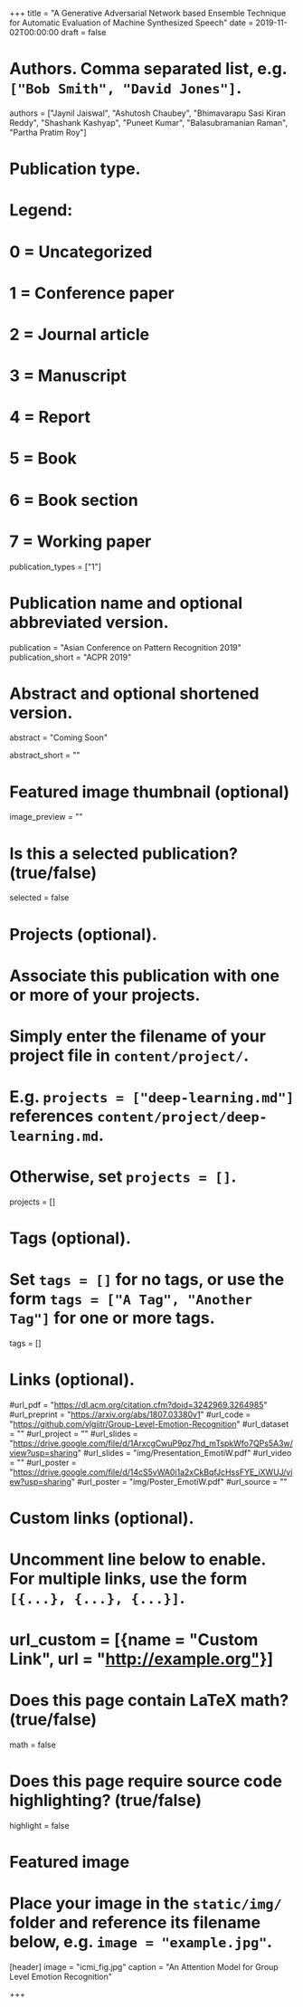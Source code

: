 +++
title = "A Generative Adversarial Network based Ensemble Technique for Automatic Evaluation of Machine Synthesized Speech"
date = 2019-11-02T00:00:00
draft = false

# Authors. Comma separated list, e.g. `["Bob Smith", "David Jones"]`.
authors = ["Jaynil Jaiswal", "Ashutosh Chaubey", "Bhimavarapu Sasi Kiran Reddy", "Shashank Kashyap", "Puneet Kumar", "Balasubramanian Raman", "Partha Pratim Roy"]

# Publication type.
# Legend:
# 0 = Uncategorized
# 1 = Conference paper
# 2 = Journal article
# 3 = Manuscript
# 4 = Report
# 5 = Book
# 6 = Book section
# 7 = Working paper
publication_types = ["1"]

# Publication name and optional abbreviated version.
publication = "Asian Conference on Pattern Recognition 2019"
publication_short = "ACPR 2019"

# Abstract and optional shortened version.
abstract = "Coming Soon"

abstract_short = ""

# Featured image thumbnail (optional)
image_preview = ""

# Is this a selected publication? (true/false)
selected = false

# Projects (optional).
#   Associate this publication with one or more of your projects.
#   Simply enter the filename of your project file in `content/project/`.
#   E.g. `projects = ["deep-learning.md"]` references `content/project/deep-learning.md`.
#   Otherwise, set `projects = []`.
projects = []

# Tags (optional).
#   Set `tags = []` for no tags, or use the form `tags = ["A Tag", "Another Tag"]` for one or more tags.
tags = []

# Links (optional).
#url_pdf = "https://dl.acm.org/citation.cfm?doid=3242969.3264985"
#url_preprint = "https://arxiv.org/abs/1807.03380v1"
#url_code = "https://github.com/vlgiitr/Group-Level-Emotion-Recognition"
#url_dataset = ""
#url_project = ""
#url_slides = "https://drive.google.com/file/d/1ArxcgCwuP9pz7hd_mTspkWfo7QPs5A3w/view?usp=sharing"
#url_slides = "img/Presentation_EmotiW.pdf"
#url_video = ""
#url_poster = "https://drive.google.com/file/d/14cS5vWA0i1a2xCkBqfJcHssFYE_iXWUJ/view?usp=sharing"
#url_poster = "img/Poster_EmotiW.pdf"
#url_source = ""

# Custom links (optional).
#   Uncomment line below to enable. For multiple links, use the form `[{...}, {...}, {...}]`.
# url_custom = [{name = "Custom Link", url = "http://example.org"}]

# Does this page contain LaTeX math? (true/false)
math = false

# Does this page require source code highlighting? (true/false)
highlight = false

# Featured image
# Place your image in the `static/img/` folder and reference its filename below, e.g. `image = "example.jpg"`.
[header]
image = "icmi_fig.jpg"
caption = "An Attention Model for Group Level Emotion Recognition"

+++
